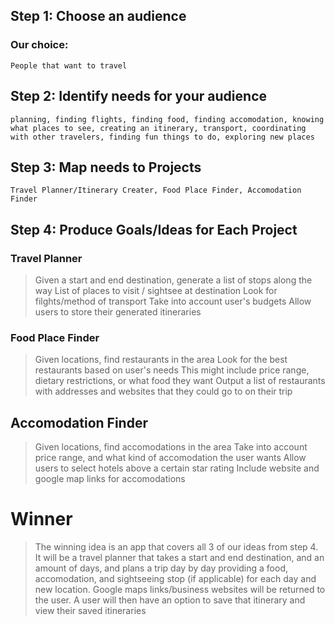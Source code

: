 ## Step 1: Choose an audience

### Our choice:

`People that want to travel`

## Step 2: Identify needs for your audience

`planning, finding flights, finding food, finding accomodation, knowing what places to see, creating an itinerary, transport, coordinating with other travelers, finding fun things to do, exploring new places`

## Step 3: Map needs to Projects

`Travel Planner/Itinerary Creater, Food Place Finder, Accomodation Finder`

## Step 4: Produce Goals/Ideas for Each Project

### Travel Planner

> Given a start and end destination, generate a list of stops along the way
> List of places to visit / sightsee at destination
> Look for filghts/method of transport
> Take into account user's budgets
> Allow users to store their generated itineraries

### Food Place Finder

> Given locations, find restaurants in the area
> Look for the best restaurants based on user's needs
> This might include price range, dietary restrictions, or what food they want
> Output a list of restaurants with addresses and websites that they could go to on their trip

## Accomodation Finder

> Given locations, find accomodations in the area
> Take into account price range, and what kind of accomodation the user wants
> Allow users to select hotels above a certain star rating
> Include website and google map links for accomodations

# Winner

> The winning idea is an app that covers all 3 of our ideas from step 4. It will be a travel planner that takes a start and end destination, and an amount of days, and plans a trip day by day providing a food, accomodation, and sightseeing stop (if applicable) for each day and new location. Google maps links/business websites will be returned to the user. A user will then have an option to save that itinerary and view their saved itineraries 
